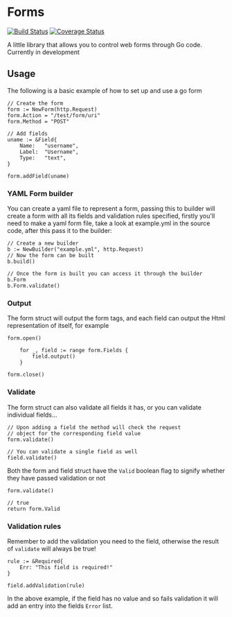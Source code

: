 Forms
=====
[![Build Status](https://travis-ci.org/Danzabar/forms.svg)](https://travis-ci.org/Danzabar/forms) [![Coverage Status](https://coveralls.io/repos/Danzabar/forms/badge.svg?branch=master&service=github)](https://coveralls.io/github/Danzabar/forms?branch=master)

A little library that allows you to control web forms through Go code. Currently in development

## Usage
The following is a basic example of how to set up and use a go form

    // Create the form
    form := NewForm(http.Request)
    form.Action = "/test/form/uri"
    form.Method = "POST"

    // Add fields
    uname := &Field{
        Name:   "username",
        Label:  "Username",
        Type:   "text",
    }

    form.addField(uname)

### YAML Form builder
You can create a yaml file to represent a form, passing this to builder will create a form with all its fields and validation rules specified, firstly you'll need to make a yaml form file, take a look at example.yml in the source code, after this pass it to the builder:

    // Create a new builder
    b := NewBuilder("example.yml", http.Request)
    // Now the form can be built
    b.build()

    // Once the form is built you can access it through the builder
    b.Form
    b.Form.validate()

### Output
The form struct will output the form tags, and each field can output the Html representation of itself, for example

    form.open()

        for _, field := range form.Fields {
            field.output()
        }

    form.close()

### Validate
The form struct can also validate all fields it has, or you can validate individual fields...

    // Upon adding a field the method will check the request
    // object for the corresponding field value
    form.validate()

    // You can validate a single field as well
    field.validate()

Both the form and field struct have the `Valid` boolean flag to signify whether they have passed validation or not

    form.validate()

    // true
    return form.Valid

### Validation rules
Remember to add the validation you need to the field, otherwise the result of `validate` will always be true!

    rule := &Required{
        Err: "This field is required!"
    }

    field.addValidation(rule)

In the above example, if the field has no value and so fails validation it will add an entry into the fields `Error` list.

